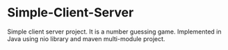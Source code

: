 # Simple-Client-Server
Simple client server project. It is a number guessing game. Implemented in Java using nio library and maven multi-module project.
